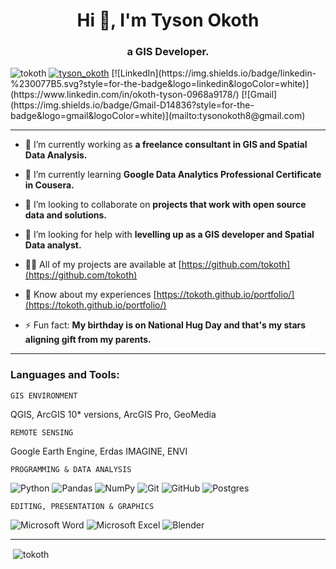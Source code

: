 <h1 align="center">Hi 👋, I'm Tyson Okoth</h1>
<h3 align="center">a GIS Developer.</h3>

<p align="left"> <img src="https://komarev.com/ghpvc/?username=tokoth&label=Profile%20views&color=0e75b6&style=flat" alt="tokoth" /> <a href="https://twitter.com/tyson_okoth" target="blank"><img src="https://img.shields.io/twitter/follow/tyson_okoth?logo=twitter&style=for-the-badge" alt="tyson_okoth" /></a> [![LinkedIn](https://img.shields.io/badge/linkedin-%230077B5.svg?style=for-the-badge&logo=linkedin&logoColor=white)](https://www.linkedin.com/in/okoth-tyson-0968a9178/)
[![Gmail](https://img.shields.io/badge/Gmail-D14836?style=for-the-badge&logo=gmail&logoColor=white)](mailto:tysonokoth8@gmail.com) </p>

***

- 🔭 I’m currently working as **a freelance consultant in GIS and Spatial Data Analysis.**

- 🌱 I’m currently learning **Google Data Analytics Professional Certificate in Cousera.**

- 👯 I’m looking to collaborate on **projects that work with open source data and solutions.**

- 🤝 I’m looking for help with **levelling up as a GIS developer and Spatial Data analyst.**

- 👨‍💻 All of my projects are available at [https://github.com/tokoth](https://github.com/tokoth)

- 📄 Know about my experiences [https://tokoth.github.io/portfolio/](https://tokoth.github.io/portfolio/)

- ⚡ Fun fact: **My birthday is on National Hug Day and that's my stars aligning gift from my parents.**

***
<h3 align="left">Languages and Tools:</h3>

`GIS ENVIRONMENT`

QGIS, ArcGIS 10* versions, ArcGIS Pro, GeoMedia

`REMOTE SENSING`

Google Earth Engine, Erdas IMAGINE, ENVI

`PROGRAMMING & DATA ANALYSIS`

![Python](https://img.shields.io/badge/python-3670A0?style=for-the-badge&logo=python&logoColor=ffdd54)
![Pandas](https://img.shields.io/badge/pandas-%23150458.svg?style=for-the-badge&logo=pandas&logoColor=white)
![NumPy](https://img.shields.io/badge/numpy-%23013243.svg?style=for-the-badge&logo=numpy&logoColor=white)
![Git](https://img.shields.io/badge/git-%23F05033.svg?style=for-the-badge&logo=git&logoColor=white)
![GitHub](https://img.shields.io/badge/github-%23121011.svg?style=for-the-badge&logo=github&logoColor=white)
![Postgres](https://img.shields.io/badge/postgres-%23316192.svg?style=for-the-badge&logo=postgresql&logoColor=white)

`EDITING, PRESENTATION & GRAPHICS`

![Microsoft Word](https://img.shields.io/badge/Microsoft_Word-2B579A?style=for-the-badge&logo=microsoft-word&logoColor=white)
![Microsoft Excel](https://img.shields.io/badge/Microsoft_Excel-217346?style=for-the-badge&logo=microsoft-excel&logoColor=white)
![Blender](https://img.shields.io/badge/blender-%23F5792A.svg?style=for-the-badge&logo=blender&logoColor=white)

***
<p>&nbsp;<img align="center" src="https://github-readme-stats.vercel.app/api?username=tokoth&show_icons=true&locale=en" alt="tokoth" /></p>
